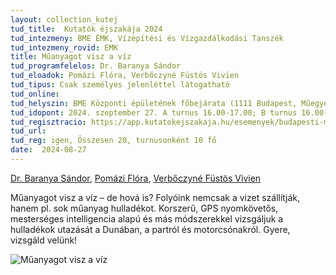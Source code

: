 ```yaml
---
layout: collection_kutej
tud_title:  Kutatók éjszakája 2024
tud_intezmeny: BME ÉMK, Vízépítési és Vízgazdálkodási Tanszék
tud_intezmeny_rovid: EMK
title: Műanyagot visz a víz
tud_programfelelos: Dr. Baranya Sándor
tud_eloadok: Pomázi Flóra, Verbőczyné Füstös Vivien
tud_tipus: Csak személyes jelenléttel látogatható
tud_online: 
tud_helyszin: BME Központi épületének főbejárata (1111 Budapest, Műegyetem rakpart 3.)
tud_idopont: 2024. szeptember 27. A turnus 16.00-17.00; B turnus 16.00-17.00
tud_regisztracio: https://app.kutatokejszakaja.hu/esemenyek/budapesti-muszaki-es-gazdasagtudomanyi-egyetem-bme/muanyagot-visz-a-viz
tud_url: 
tud_reg: igen, Összesen 20, turnusonként 10 fő
date:  2024-08-27
---
```

[Dr. Baranya Sándor](https://vit.bme.hu/baranya-sandor),
[Pomázi Flóra](https://vit.bme.hu/pomazi-flora), 
[Verbőczyné Füstös Vivien](https://vit.bme.hu/content/verbőczyné-füstös-vivien)

Műanyagot visz a víz – de hová is? 
Folyóink nemcsak a vizet szállítják, hanem pl. sok műanyag hulladékot. Korszerű, GPS nyomkövetős, mesterséges intelligencia alapú és más módszerekkel vizsgáljuk a hulladékok utazását a Dunában, a partról és motorcsónakról. Gyere, vizsgáld velünk!



![Műanyagot visz a víz](../2024/images/muanyagot-visz-a-viz.jpg)
